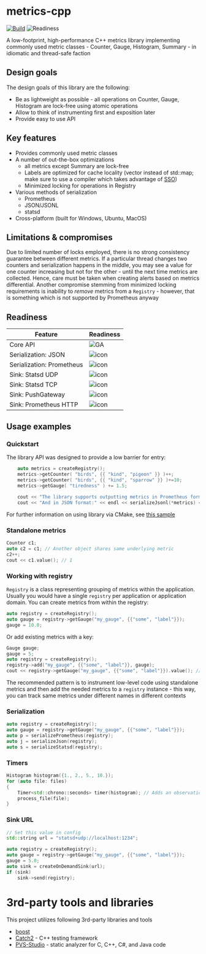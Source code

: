 # metrics-cpp

[![Build](https://github.com/DarkWanderer/metrics-cpp/actions/workflows/build.yml/badge.svg)](https://github.com/DarkWanderer/metrics-cpp/actions/workflows/build.yml)
![Readiness](https://img.shields.io/badge/readiness-beta-yellow)

A low-footprint, high-performance C++ metrics library implementing commonly used metric classes - Counter, Gauge, Histogram, Summary - in idiomatic and thread-safe faction

## Design goals

The design goals of this library are the following:

* Be as lightweight as possible - all operations on Counter, Gauge, Histogram are lock-free using atomic operations
* Allow to think of instrumenting first and exposition later
* Provide easy to use API

## Key features

* Provides commonly used metric classes
* A number of out-the-box optimizations
  * all metrics except Summary are lock-free
  * Labels are optimized for cache locality (vector instead of std::map; make sure to use a compiler which takes advantage of [SSO](https://pvs-studio.com/en/blog/terms/6658/))
  * Minimized locking for operations in Registry
* Various methods of serialization
  * Prometheus
  * JSON/JSONL
  * statsd
* Cross-platform (built for Windows, Ubuntu, MacOS)

## Limitations & compromises

Due to limited number of locks employed, there is no strong consistency guarantee between different metrics. If a particular thread changes two counters and serialization happens in the middle, you may see a value for one counter increasing but not for the other - until the next time metrics are collected. Hence, care must be taken when creating alerts based on metrics differential. Another compromise stemming from minimized locking requirements is inability to _remove_ metrics from a `Registry` - however, that is something which is not supported by Prometheus anyway

## Readiness

|Feature|Readiness|
|----|----|
|Core API|![GA](https://img.shields.io/badge/GA-green)|
|Serialization: JSON|![icon](https://img.shields.io/badge/GA-green)|
|Serialization: Prometheus|![icon](https://img.shields.io/badge/GA-green)|
|Sink: Statsd UDP|![icon](https://img.shields.io/badge/beta-yellow)|
|Sink: Statsd TCP|![icon](https://img.shields.io/badge/beta-yellow)|
|Sink: PushGateway|![icon](https://img.shields.io/badge/alpha-red)|
|Sink: Prometheus HTTP|![icon](https://img.shields.io/badge/beta-yellow)|

## Usage examples

### Quickstart

The library API was designed to provide a low barrier for entry:

```cpp
    auto metrics = createRegistry();
    metrics->getCounter( "birds", {{ "kind", "pigeon" }} )++;
    metrics->getCounter( "birds", {{ "kind", "sparrow" }} )+=10;
    metrics->getGauge( "tiredness" ) += 1.5;
    
    cout << "The library supports outputting metrics in Prometheus format:" << endl << serializePrometheus(*metrics) << endl;
    cout << "And in JSON format:" << endl << serializeJsonl(*metrics) << endl;
```

For further information on using library via CMake, see [this sample](https://github.com/DarkWanderer/metrics-cpp/tree/main/samples/cmake)

### Standalone metrics

```cpp
Counter c1;
auto c2 = c1; // Another object shares same underlying metric
c2++;
cout << c1.value(); // 1
```

### Working with registry

`Registry` is a class representing grouping of metrics within the application. Usually you would have a single `registry` per application or application domain. You can create metrics from within the registry:

```cpp
auto registry = createRegistry();
auto gauge = registry->getGauge("my_gauge", {{"some", "label"}});
gauge = 10.0;
```

Or add existing metrics with a key:

```cpp
Gauge gauge;
gauge = 5;
auto registry = createRegistry();
registry->add("my_gauge", {{"some", "label"}}, gauge);
cout << registry->getGauge("my_gauge", {{"some", "label"}}).value(); // 5
```

The recommended pattern is to instrument low-level code using standalone metrics and then add the needed metrics to a `registry` instance - this way, you can track same metrics under different names in different contexts

### Serialization

```cpp
auto registry = createRegistry();
auto gauge = registry->getGauge("my_gauge", {{"some", "label"}});
auto p = serializePrometheus(registry);
auto j = serializeJson(registry);
auto s = serializeStatsd(registry);
```

### Timers

```cpp
Histogram histogram({1., 2., 5., 10.});
for (auto file: files)
{
    Timer<std::chrono::seconds> timer(histogram); // Adds an observation to the histogram on scope exit
    process_file(file);
}
```

### Sink URL

```cpp
// Set this value in config
std::string url = "statsd+udp://localhost:1234"; 

auto registry = createRegistry();
auto gauge = registry->getGauge("my_gauge", {{"some", "label"}});
gauge = 5.0;
auto sink = createOnDemandSink(url);
if (sink)
    sink->send(registry);
```

# 3rd-party tools and libraries

This project utilizes following 3rd-party libraries and tools

* [boost](https://github.com/boostorg/boost/)
* [Catch2](https://github.com/catchorg/Catch2) - C++ testing framework
* [PVS-Studio](https://pvs-studio.com/en/pvs-studio/?utm_source=website&utm_medium=github&utm_campaign=open_source) - static analyzer for C, C++, C#, and Java code
